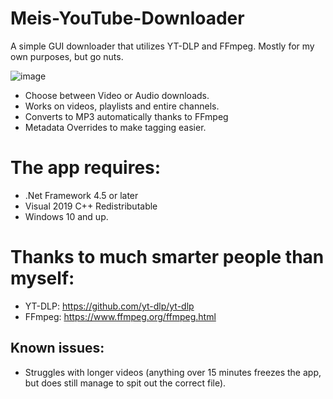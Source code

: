 # Meis-YouTube-Downloader
 A simple GUI downloader that utilizes YT-DLP and FFmpeg. Mostly for my own purposes, but go nuts.

![image](https://github.com/user-attachments/assets/ca771a45-7926-4e65-bd30-6e368579df27)

- Choose between Video or Audio downloads.
- Works on videos, playlists and entire channels.
- Converts to MP3 automatically thanks to FFmpeg
- Metadata Overrides to make tagging easier.

# The app requires:
- .Net Framework 4.5 or later
- Visual 2019 C++ Redistributable
- Windows 10 and up.

# Thanks to much smarter people than myself:
- YT-DLP: https://github.com/yt-dlp/yt-dlp
- FFmpeg: https://www.ffmpeg.org/ffmpeg.html

## Known issues:
- Struggles with longer videos (anything over 15 minutes freezes the app, but does still manage to spit out the correct file).
